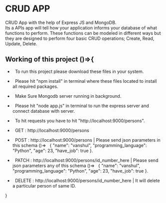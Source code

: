 # CRUD APP


CRUD App with the help of Express JS and MongoDB.  
Its a APIs app will tell how your application informs your database of what functions to perform. 
These functions can be modeled in different ways but they are designed to perform four basic CRUD operations; Create, Read, Update, Delete.


Working of this project ()=>{
-----------------------------

*   To run this project please download these files in your system.
*   Please hit "npm install" in terminal where these files located to install all required packages.
*   Make Sure Mongodb server running in background.
*   Please hit "node app.js" in terminal to run the express server and connect database with server.
*   To hit requests you have to hit "http://localhost:9000/persons".

*   GET : http://localhost:9000/persons
*   POST : http://localhost:9000/persons | Please send json parameters in this schema ()=>
    { "name": "vanshul", "programming_language": "Python", "age": 23, "have_job": true }.
*   PATCH : http://localhost:9000/persons/id_number_here | Please send json parameters any of this schema ()=>
    { "name": "vanshul", "programming_language": "Python", "age": 23, "have_job": true }.
*   DELETE : http://localhost:9000/persons/id_number_here | It will delete a particular person of same ID.

}
